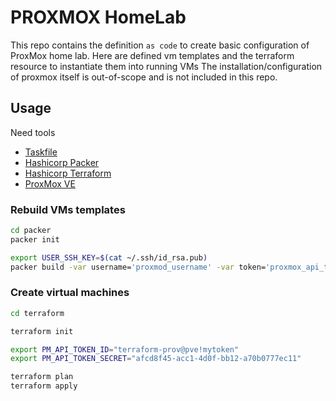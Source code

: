 # PROXMOX HomeLab

This repo contains the definition `as code` to create basic configuration of ProxMox home lab.
Here are defined vm templates and the terraform resource to instantiate them into running VMs
The installation/configuration of proxmox itself is out-of-scope and is not included in this repo.

## Usage

Need tools

- [Taskfile](https://taskfile.dev)
- [Hashicorp Packer](https://www.packer.io)
- [Hashicorp Terraform](https://www.terraform.io)
- [ProxMox VE](https://www.proxmox.com/en/proxmox-ve)

### Rebuild VMs templates

```bash
cd packer
packer init

export USER_SSH_KEY=$(cat ~/.ssh/id_rsa.pub)
packer build -var username='proxmod_username' -var token='proxmox_api_token' -var sshkey=${USER_SSH_KEY} .
```

### Create virtual machines

```bash
cd terraform

terraform init

export PM_API_TOKEN_ID="terraform-prov@pve!mytoken"
export PM_API_TOKEN_SECRET="afcd8f45-acc1-4d0f-bb12-a70b0777ec11"

terraform plan
terraform apply

```